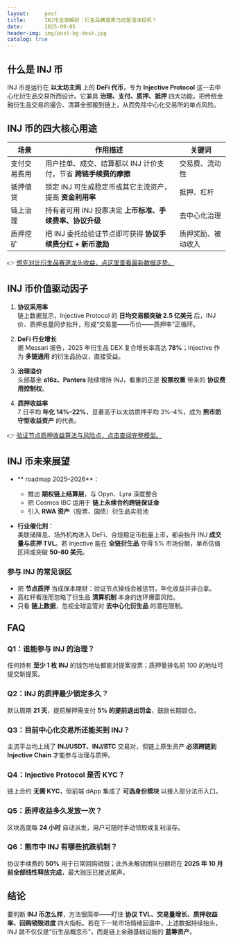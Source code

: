 ```yaml
---
layout:     post
title:      INJ币全面解析：衍生品赛道黑马还是泡沫投机？
date:       2025-09-05
header-img: img/post-bg-desk.jpg
catalog: true
---
```


## 什么是 INJ 币
INJ 币是运行在 **以太坊主网** 上的 **DeFi 代币**，专为 **Injective Protocol** 这一去中心化衍生品交易所而设计。它兼具 **治理、支付、质押、抵押** 四大功能，把传统金融衍生品交易的撮合、清算全部搬到链上，从而免除中心化交易所的单点风险。

## INJ 币的四大核心用途  
| 场景 | 作用描述 | 关键词 |
|---|---|---|
| 支付交易费用 | 用户挂单、成交、结算都以 INJ 计价支付，节省 **跨链手续费的摩擦** | 交易费、流动性 |
| 抵押借贷 | 锁定 INJ 可生成稳定币或其它主流资产，提高 **资金利用率** | 抵押、杠杆 |
| 链上治理 | 持有者可用 INJ 投票决定 **上币标准、手续费率、协议升级** | 去中心化治理 |
| 质押挖矿 | 把 INJ 委托给验证节点即可获得 **协议手续费分红 + 新币激励** | 质押奖励、被动收入 |

👉 [想先对比衍生品赛道龙头收益，点这里查看最新数据走势。](https://okxdog.com/)

## INJ 币价值驱动因子

1. **协议采用率**  
   链上数据显示，Injective Protocol 的 **日均交易额突破 2.5 亿美元** 后，INJ 价、质押总量同步抬升，形成“交易量——币价——质押率”正循环。

2. **DeFi 行业增长**  
   据 Messari 报告，2025 年衍生品 DEX 复合增长率高达 **78%**；Injective 作为 **多链通用** 的衍生品协议，直接受益。

3. **治理溢价**  
   头部基金 **a16z、Pantera** 陆续增持 INJ，看重的正是 **投票权重** 带来的 **协议费用控制权**。

4. **质押收益率**  
   7 日平均 **年化 14%–22%**，显著高于以太坊质押平均 3%–4%，成为 **熊市防守型收益资产** 的代表。

👉 [验证节点质押收益算法与风险点，点击查阅完整模型。](https://okxdog.com/)

## INJ 币未来展望

* ** roadmap 2025–2026**：  
  - 推出 **期权链上结算层**，与 Opyn、Lyra 深度整合  
  - 把 Cosmos IBC 运用于 **链上永续合约跨链保证金**  
  - 引入 **RWA 资产**（股票、国债）衍生品实验池  

* **行业催化剂**：  
  美联储降息、场外机构进入 DeFi、合规稳定币批量上市，都会抬升 INJ **成交量与质押 TVL**。若 Injective 能在 **全链衍生品** 夺得 5% 市场份额，单币估值区间或突破 **50–80 美元**。

### 参与 INJ 的常见误区
- 把 **节点质押** 当成保本理财：验证节点掉线会被惩罚，年化收益并非白拿。  
- 高杠杆看涨而忽略了衍生品 **清算机制** 本身的连环爆雷风险。  
- 只看 **链上数据**，忽视全球监管对 **去中心化衍生品** 的潜在限制。

## FAQ

### Q1：谁能参与 INJ 的治理？
任何持有 **至少 1 枚 INJ** 的钱包地址都能对提案投票；质押量排名前 100 的地址可提交新提案。

### Q2：INJ 的质押最少锁定多久？
默认周期 **21 天**，提前解押需支付 **5% 的提前退出罚金**，鼓励长期锁仓。

### Q3：目前中心化交易所还能买到 INJ？
主流平台均上线了 **INJ/USDT、INJ/BTC** 交易对，但链上原生资产 **必须跨链到 Injective Chain** 才能参与治理与质押。

### Q4：Injective Protocol 是否 KYC？
链上合约 **无需 KYC**，但前端 dApp 集成了 **可选身份模块** 以接入部分法币入口。

### Q5：质押收益多久发放一次？
区块高度每 **24 小时** 自动派发，用户可随时手动领取或复利滚存。

### Q6：熊市中 INJ 有哪些抗跌机制？
协议手续费的 **50%** 用于日常回购销毁；此外未解锁团队份额将在 **2025 年 10 月前全部线性释放完成**，最大抛压已接近尾声。

## 结论
要判断 **INJ 币怎么样**，方法很简单——盯住 **协议 TVL、交易量增长、质押收益率、回购销毁进度** 四大指标。若在下一轮市场情绪回温中，上述数据持续抬头，INJ 就不仅仅是“衍生品概念币”，而是链上金融基础设施的 **蓝筹资产**。